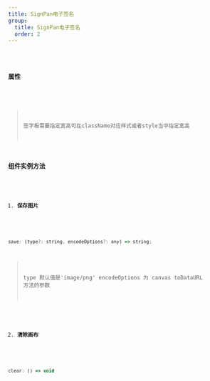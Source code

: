 ```yaml
---
title: SignPan电子签名
group:
  title: SignPan电子签名
  order: 2
---
```


<code src="../../docs/.demos/signpan/index.tsx" />

### 属性

<API hideTitle></API>

> 签字板需要指定宽高可在<Badge>className</Badge>对应样式或者<Badge>style</Badge>当中指定宽高

### 组件实例方法

1. #### 保存图片

```js
save: (type?: string, encodeOptions?: any) => string;
```

> type 默认值是'image/png' encodeOptions 为 canvas toDataURL 方法的参数

2. #### 清除画布

```js
clear: () => void
```
